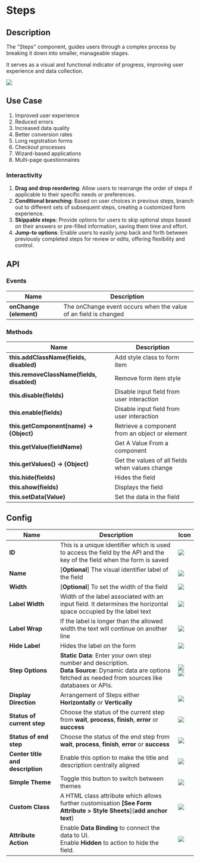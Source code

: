 # Steps

## Description

The "Steps" component, guides users through a complex process by breaking it down into smaller, manageable stages.

It serves as a visual and functional indicator of progress, improving user experience and data collection.

<img src= "/apps/components/img/step.png">

## Use Case

1. Improved user experience
2. Reduced errors
3. Increased data quality
4. Better conversion rates
5. Long registration forms
6. Checkout processes
7. Wizard-based applications
8. Multi-page questionnaires

### Interactivity

1. **Drag and drop reordering**: Allow users to rearrange the order of steps if applicable to their specific needs or preferences.
2. **Conditional branching**: Based on user choices in previous steps, branch out to different sets of subsequent steps, creating a customized form experience.
3. **Skippable steps**: Provide options for users to skip optional steps based on their answers or pre-filled information, saving them time and effort.
4. **Jump-to options**: Enable users to easily jump back and forth between previously completed steps for review or edits, offering flexibility and control.

## API

### Events

| **Name**| **Description**|
|----------------------|---------------------------------------------------------------------|
| **onChange (element)**| The onChange event occurs when the value of an field is changed|

### Methods

| **Name**| **Description**|
|----------------------|---------------------------------------------------------------------|
|**this.addClassName(fields, disabled)**|Add style class to form item|
|**this.removeClassName(fields, disabled)**|Remove form item style|
| **this.disable(fields)**| Disable input field from user interaction|
| **this.enable(fields)**| Disable input field from user interaction|
| **this.getComponent(name) → {Object}**|Retrieve a component from an object or element|
| **this.getValue(fieldName)**|Get A Value From a component|
| **this.getValues() → {Object}**|Get the values of all fields when values change|
|**this.hide(fields)**|Hides the field|
|**this.show(fields)**|Displays the field|
|**this.setData(Value)**|Set the data in the field|

## Config

| **Name**|**Description**|**Icon**|
|---------------|----------------------------------------------------------------------------------------------------------------------------------------|-----------------------------------|
|**ID**| This is a unique identifier which is used to access the field by the API and the key of the field when the form is saved|<img src= "/apps/components/img/input_id.png">|
|**Name**| [**Optional**] The visual identifier label of the field|<img src= "/apps/components/img/checkbox_name.png">|
|**Width**| [**Optional**] To set the width of the field|<img src= "/apps/components/img/input_width.png">|
|**Label Width**|Width of the label associated with an input field. It determines the horizontal space occupied by the label text|<img src= "/apps/components/img/input_labelwidth1.png">|
|**Label Wrap**| If the label is longer than the allowed width the text will continue on another line|<img src= "/apps/components/img/input_labelwrap1.png">|
|**Hide Label**| Hides the label on the form|<img src= "/apps/components/img/input_hidelabel.png">|
|**Step Options**|**Static Data**: Enter your own step number and description.<br> **Data Source**: Dynamic data are options fetched as needed from sources like databases or APIs.|<img src= "/apps/components/img/step_static.png"> <br> <img src= "/apps/components/img/step_datasourece.png">||
|**Display Direction**|Arrangement of Steps either **Horizontally** or **Vertically**|<img src= "/apps/components/img/step_displaydirection.png">|
|**Status of current step**|Choose the status of the current step from **wait**, **process**, **finish**, **error** or **success**|<img src= "/apps/components/img/step_statuscurrent.png">|  
|**Status of end step**|Choose the status of the end step from **wait**, **process**, **finish**, **error** or **success**|<img src= "/apps/components/img/step_statusend.png">|
|**Center title and description**|Enable this option to make the title and description centrally aligned |<img src= "/apps/components/img/step_statusend.png">|
|**Simple Theme**| Toggle this button to switch between themes|<img src= "/apps/components/img/step_simple.png">|
|**Custom Class**| A HTML class attribute which allows further customisation **[See Form Attribute > Style Sheets**](**add anchor text**)|<img src= "/apps/components/img/input_customclass.png">|
|**Attribute Action**|Enable **Data Binding** to connect the data to UI. <br> Enable **Hidden** to action to hide the field.|<img src= "/apps/components/img/step_attributeaction.png">|
